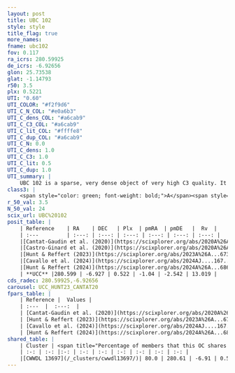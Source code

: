```yaml
---
layout: post
title: UBC 102
style: style
title_flag: true
more_names: 
fname: ubc102
fov: 0.117
ra_icrs: 280.59925
de_icrs: -6.92656
glon: 25.73538
glat: -1.14793
r50: 3.5
plx: 0.5221
UTI: "0.60"
UTI_COLOR: "#f2f9d6"
UTI_C_N_COL: "#e0a6b3"
UTI_C_dens_COL: "#a6cab9"
UTI_C_C3_COL: "#a6cab9"
UTI_C_lit_COL: "#ffffe8"
UTI_C_dup_COL: "#a6cab9"
UTI_C_N: 0.0
UTI_C_dens: 1.0
UTI_C_C3: 1.0
UTI_C_lit: 0.5
UTI_C_dup: 1.0
UTI_summary: |
    UBC 102 is a sparse, very dense object of very high C3 quality. It is moderately studied in the literature. This object shares a large percentage of members with a later reported entry.<br><br><span style="color: #99180f; font-weight: bold;">Warning: </span>contains less than 25 stars with <i>P>0.5</i> estimated.
class3: |
    <span style="color: green; font-weight: bold;">A</span><span style="color: green; font-weight: bold;">A</span>
r_50_val: 3.5
N_50_val: 24
scix_url: UBC%20102
posit_table: |
    | Reference    | RA    | DEC   | Plx  | pmRA  | pmDE   |  Rv  |
    | :---         | :---: | :---: | :---: | :---: | :---: | :---: |
    |[Cantat-Gaudin et al. (2020)](https://scixplorer.org/abs/2020A%26A...640A...1C) | 280.613 | -6.904 | 0.513 | -1.027 | -2.503 | -- |
    |[Castro-Ginard et al. (2020)](https://scixplorer.org/abs/2020A%26A...635A..45C) | 280.609 | -6.894 | 0.516 | -1.037 | -2.508 | -- |
    |[Hunt & Reffert (2023)](https://scixplorer.org/abs/2023A%26A...673A.114H) | 280.589 | -6.909 | 0.523 | -1.043 | -2.548 | 14.885 |
    |[Cavallo et al. (2024)](https://scixplorer.org/abs/2024AJ....167...12C) | 280.574 | -6.932 | 0.524 | -- | -- | -- |
    |[Hunt & Reffert (2024)](https://scixplorer.org/abs/2024A%26A...686A..42H) | 280.589 | -6.909 | 0.523 | -1.043 | -2.548 | 14.885 |
    | **UCC** |280.599 | -6.927 | 0.522 | -1.04 | -2.542 | 13.019 | 
cds_radec: 280.59925,-6.92656
carousel: UCC_HUNT23_CANTAT20
fpars_table: |
    | Reference |  Values |
    | :---  |  :---:  |
    | [Cantat-Gaudin et al. (2020)](https://scixplorer.org/abs/2020A%26A...640A...1C) | `AVNN=1.16, DMNN=11.37, AgeNN=8.52` |
    | [Hunt & Reffert (2023)](https://scixplorer.org/abs/2023A%26A...673A.114H) | `AV50=1.254, diffAV50=0.678, MOD50=11.282, logAge50=8.387` |
    | [Cavallo et al. (2024)](https://scixplorer.org/abs/2024AJ....167...12C) | `AV50=2.55, dMod50=10.22, logAge50=7.74, [Fe/H]50=-1.73` |
    | [Hunt & Reffert (2024)](https://scixplorer.org/abs/2024A%26A...686A..42H) | `MassJ=392.872` |
shared_table: |
    | Cluster | <span title="Percentage of members that this OC shares with the ones listed">%</span>   | RA   | DEC   | Plx   | pmRA  | pmDE  | Rv | UTI |
    | :-: | :-: |:-: | :-: | :-: | :-: | :-: | :-: | :-: |
    |[CWWDL 13697](/_clusters/cwwdl13697/)| 80.0 | 280.61 | -6.91 | 0.53 | -1.03 | -2.56 | 13.02 |0.19 |
---
```

